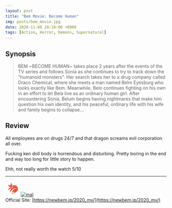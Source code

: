 ```yaml
---
layout: post
title: "Bem Movie: Become Human"
img: posts/bem_movie.jpg 
date: 2020-11-08 18:10:00 +0000
tags: [Action, Horror, Demons, Supernatural]
---
```


## Synopsis
>BEM ~BECOME HUMAN~ takes place 2 years after the events of the TV series and follows Sonia as she continues to try to track down the "humanoid monsters". Her search takes her to a drug company called Draco Chemical, where she meets a man named Belm Eyesburg who looks exactly like Bem. Meanwhile, Belo continues fighting on his own in an effort to let Bela live as an ordinary human girl. After encountering Sonia, Belum begins having nightmares that make him question his own identity, and his peaceful, ordinary life with his wife and family begins to collapse...

## Review
All employees are on drugs 24/7 and that dragon screams evil corporation all over.

Fucking ken doll body is horrendous and disturbing. Pretty boring in the end and way too long for little story to happen.
   
Ehh, not really worth the watch 5/10

---

[![kitsu](..\assets\img\kitsu.png)](https://kitsu.io/anime/bem-movie-become-human)[![mal](..\assets\img\mal.ico)](https://myanimelist.net/anime/42129/Bem_Movie__Become_Human)  
Official Site: [https://newbem.jp/2020_mv/](https://newbem.jp/2020_mv/)